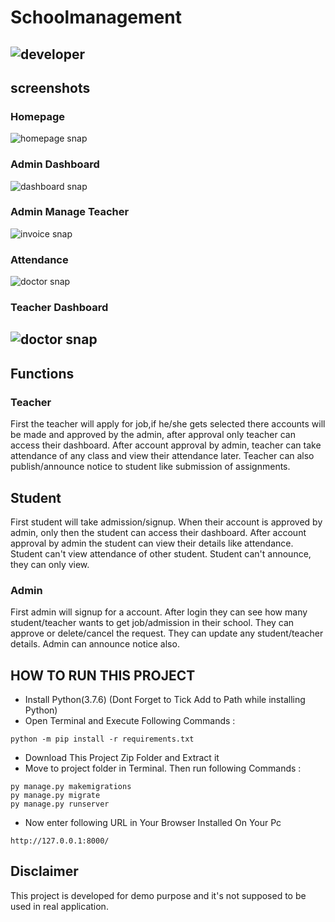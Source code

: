 # Schoolmanagement

## ![developer](https://img.shields.io/badge/Developed%20By%20%3A-Keshav%20Mittal-red)

## screenshots

### Homepage

![homepage snap](https://github.com/09KeshavMittal/schoolmanagement-master_python/blob/main/static/screenshots/homepage.jpg)

### Admin Dashboard

![dashboard snap](https://github.com/sumitkumar1503/schoolmanagement/blob/master/static/screenshots/adminhomepage.png?raw=true)

### Admin Manage Teacher

![invoice snap](https://github.com/sumitkumar1503/schoolmanagement/blob/master/static/screenshots/adminteacher.png?raw=true)

### Attendance

![doctor snap](https://github.com/sumitkumar1503/schoolmanagement/blob/master/static/screenshots/attendance.png?raw=true)

### Teacher Dashboard

## ![doctor snap](https://github.com/sumitkumar1503/schoolmanagement/blob/master/static/screenshots/teacher.png?raw=true)

## Functions

### Teacher

First the teacher will apply for job,if he/she gets selected there accounts will be made and approved by the admin, after approval only teacher can access their dashboard.
After account approval by admin, teacher can take attendance of any class and view their attendance later.
Teacher can also publish/announce notice to student like submission of assignments.

## Student

First student will take admission/signup.
When their account is approved by admin, only then the student can access their dashboard.
After account approval by admin the student can view their details like attendance.
Student can't view attendance of other student.
Student can't announce, they can only view.

### Admin

First admin will signup for a account.
After login they can see how many student/teacher wants to get job/admission in their school.
They can approve or delete/cancel the request.
They can update any student/teacher details.
Admin can announce notice also.

## HOW TO RUN THIS PROJECT

- Install Python(3.7.6) (Dont Forget to Tick Add to Path while installing Python)
- Open Terminal and Execute Following Commands :

`python -m pip install -r requirements.txt`

- Download This Project Zip Folder and Extract it
- Move to project folder in Terminal. Then run following Commands :

```
py manage.py makemigrations
py manage.py migrate
py manage.py runserver
```

- Now enter following URL in Your Browser Installed On Your Pc

```
http://127.0.0.1:8000/
```

## Disclaimer

This project is developed for demo purpose and it's not supposed to be used in real application.
